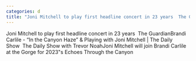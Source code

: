```yaml
---
categories: d
title: "Joni Mitchell to play first headline concert in 23 years  The Guardian"
---
```

Joni Mitchell to play first headline concert in 23 years&nbsp;&nbsp;The GuardianBrandi Carlile - “In the Canyon Haze” & Playing with Joni Mitchell | The Daily Show&nbsp;&nbsp;The Daily Show with Trevor NoahJoni Mitchell will join Brandi Carlile at the Gorge for 2023"s Echoes Through the Canyon&nbsp;
